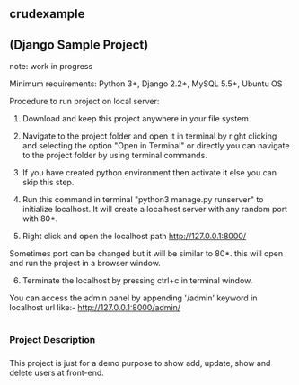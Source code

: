 # <h2>crudexample<h2> (Django Sample Project)
note: work in progress

Minimum requirements: Python 3+, Django 2.2+, MySQL 5.5+, Ubuntu OS

Procedure to run project on local server:

1. Download and keep this project anywhere in your file system.

2. Navigate to the project folder and open it in terminal by right clicking and selecting the option "Open in Terminal"
or directly you can navigate to the project folder by using terminal commands.

3. If you have created python environment then activate it else you can skip this step.

4. Run this command in terminal "python3 manage.py runserver" to initialize localhost. It will create a localhost server with any random port with 80*.

5. Right click and open the localhost path http://127.0.0.1:8000/ 

Sometimes port can be changed but it will be similar to 80*. this will open and run the project in a browser window.

6. Terminate the localhost by pressing ctrl+c in terminal window.

You can access the admin panel by appending '/admin' keyword in localhost url like:- http://127.0.0.1:8000/admin/


# <h3>Project Description<h3>

This project is just for a demo purpose to show add, update, show and delete users at front-end.
